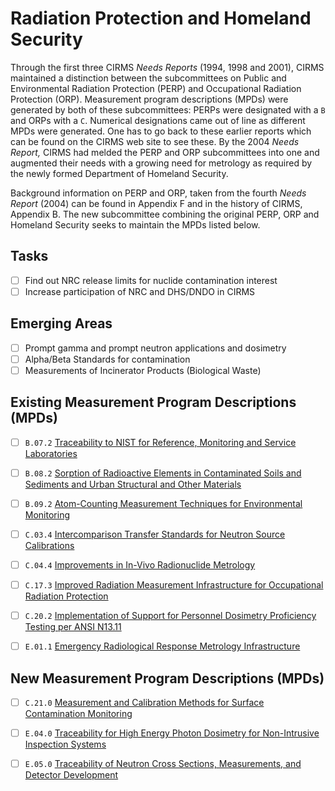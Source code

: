 # Radiation Protection and Homeland Security

Through the first three CIRMS *Needs Reports* (1994, 1998 and 2001), CIRMS
maintained a distinction between the subcommittees on Public and Environmental
Radiation Protection (PERP) and Occupational Radiation Protection (ORP).
Measurement program descriptions (MPDs) were generated by both of these
subcommittees: PERPs were designated with a `B` and ORPs with a `C`. Numerical
designations came out of line as different MPDs were generated. One has to go
back to these earlier reports which can be found on the CIRMS web site to see
these. By the 2004 *Needs Report,* CIRMS had melded the PERP and ORP
subcommittees into one and augmented their needs with a growing need for
metrology as required by the newly formed Department of Homeland Security.

Background information on PERP and ORP, taken from the fourth *Needs Report*
(2004) can be found in Appendix F and in the history of CIRMS, Appendix B. The
new subcommittee combining the original PERP, ORP and Homeland Security seeks to
maintain the MPDs listed below.

## Tasks

- [ ] Find out NRC release limits for nuclide contamination interest
- [ ] Increase participation of NRC and DHS/DNDO in CIRMS

## Emerging Areas

- [ ] Prompt gamma and prompt neutron applications and dosimetry
- [ ] Alpha/Beta Standards for contamination
- [ ] Measurements of Incinerator Products (Biological Waste)

## Existing Measurement Program Descriptions (MPDs)

- [ ] `B.07.2` [Traceability to NIST for Reference, Monitoring and Service Laboratories](./B.07.2-traceability-labs.md)

- [ ] `B.08.2` [Sorption of Radioactive Elements in Contaminated Soils and Sediments and Urban Structural and Other Materials](./B.08.2-radioactive-sorption.md)

- [ ] `B.09.2` [Atom-Counting Measurement Techniques for Environmental Monitoring](./B.09.2-atom-counting.md)

- [ ] `C.03.4` [Intercomparison Transfer Standards for Neutron Source Calibrations](./C.03.4-calibration-neutron-source.md)

- [ ] `C.04.4` [Improvements in In-Vivo Radionuclide Metrology](./C.04.4-radionuclides-in-vivo.md)

- [ ] `C.17.3` [Improved Radiation Measurement Infrastructure for Occupational Radiation Protection](./C.17.3-protection-occupational.md)

- [ ] `C.20.2` [Implementation of Support for Personnel Dosimetry Proficiency Testing per ANSI N13.11](./C.20.2-testing-dosimetry-ansi.md)

- [ ] `E.01.1` [Emergency Radiological Response Metrology Infrastructure]()

## New Measurement Program Descriptions (MPDs)

- [ ] `C.21.0` [Measurement and Calibration Methods for Surface Contamination Monitoring]()

- [ ] `E.04.0` [Traceability for High Energy Photon Dosimetry for Non-Intrusive Inspection Systems]()

- [ ] `E.05.0` [Traceability of Neutron Cross Sections, Measurements, and Detector Development]()
